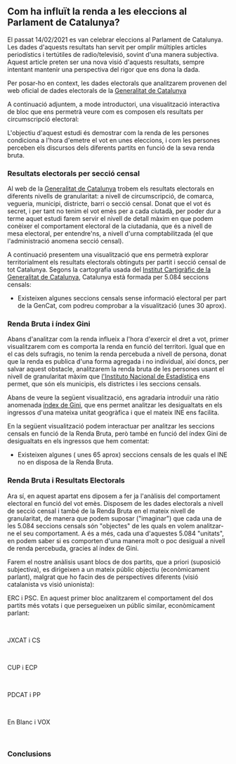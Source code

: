## Com ha influït la renda a les eleccions al Parlament de Catalunya?

El passat 14/02/2021 es van celebrar eleccions al Parlament de Catalunya. Les dades d'aquests resultats han servit per omplir múltiples articles periodístics i tertútiles de radio/televisió, sovint d'una manera subjectiva. Aquest article preten ser una nova visió d'aquests resultats, sempre intentant mantenir una perspectiva del rigor que ens dona la dada.

Per posar-ho en context, les dades electorals que analitzarem provenen del web oficial de dades electorals de la
[Generalitat de Catalunya](https://gencat.cat/eleccions/resultatsparlament2021/resultados/resumen/AUCI)

A continuació adjuntem, a mode introductori, una visualització interactiva de bloc que ens permetrà veure com es composen els resultats per circumscripció electoral:

<div class="flourish-embed flourish-election" data-src="visualisation/8237234"><script src="https://public.flourish.studio/resources/embed.js"></script></div>

L'objectiu d'aquest estudi és demostrar com la renda de les persones condiciona a l'hora d'emetre el vot en unes eleccions, i com les persones perceben els discursos dels diferents partits en funció de la seva renda bruta. 

### Resultats electorals per secció censal

Al web de la [Generalitat de Catalunya](https://gencat.cat/eleccions/resultatsparlament2021/resultados/resumen/AUCI) trobem els resultats electorals en diferents nivells de granularitat: a nivell de circumscripció, de comarca, vegueria, municipi, districte, barri o secció censal. Donat que el vot és secret, i per tant no tenim el vot emès per a cada ciutadà, per poder dur a terme aquet estudi farem servir el nivell de detall màxim en que podem conèixer el comportament electoral de la ciutadania, que és a nivell de mesa electoral, per entendre'ns, a nivell d'urna comptabilitzada (el que l'administració anomena secció censal).

A continuació presentem una visualització que ens permetrà explorar territorialment els resultats electorals obtinguts per partit i secció censal de tot Catalunya. Segons la cartografia usada del [Institut Cartigràfic de la Generalitat de Catalunya](https://www.icgc.cat/Descarregues/Cartografia-vectorial/Seccions-censals), Catalunya està formada per 5.084 seccions censals:

<div class="flourish-embed flourish-map" data-src="visualisation/8246354"><script src="https://public.flourish.studio/resources/embed.js"></script></div>
 
* Existeixen algunes seccions censals sense informació electoral per part de la GenCat, com podreu comprobar a la visualització (unes 30 aprox).

### Renda Bruta i índex Gini

Abans d'analitzar com la renda influeix a l'hora d'exercir el dret a vot, primer visualitzarem com es comporta la renda en funció del territori. Igual que en el cas dels sufragis, no tenim la renda percebuda a nivell de persona, donat que la renda es publica d'una forma agregada i no individual, així doncs, per salvar aquest obstacle, analitzarem la renda bruta de les persones usant el nivell de granularitat màxim que [l'Instituto Nacional de Estadística](https://www.ine.es/dynt3/inebase/es/index.htm?padre=7132) ens permet, que són els municipis, els districtes i les seccions censals. 

Abans de veure la següent visualització, ens agradaria introduïr una ràtio anomenada [índex de Gini](https://ca.wikipedia.org/wiki/Coeficient_de_Gini), que ens permet analitzar les desigualtats en els ingressos d'una mateixa unitat geogràfica i que el mateix INE ens facilita. 

En la següent visualització podem interactuar per analitzar les seccions censals en funció de la Renda Bruta, però també en funció del índex Gini de desigualtats en els ingressos que hem comentat:

<div class="flourish-embed flourish-map" data-src="visualisation/8246723"><script src="https://public.flourish.studio/resources/embed.js"></script></div>

* Existeixen algunes ( unes 65 aprox) seccions censals de les quals el INE no en disposa de la Renda Bruta.

### Renda Bruta i Resultats Electorals

Ara sí, en aquest apartat ens diposem a fer ja l'anàlisis del comportament electoral en funció del vot emès. Disposem de les dades electorals a nivell de secció censal i també de la Renda Bruta en el mateix nivell de granularitat, de manera que podem suposar ("imaginar") que cada una de les 5.084 seccions censals són "objectes" de les quals en volem analitzar-ne el seu comportament. A és a més, cada una d'aquestes 5.084 "unitats", en podem saber si es comporten d'una manera molt o poc desigual a nivell de renda percebuda, gracies al índex de Gini.

Farem el nostre anàlisis usant blocs de dos partits, que a priori (suposició subjectiva), es dirigeixen a un mateix públic objectiu (econòmicament parlant), malgrat que ho facin des de perspectives diferents (visió catalanista vs visió unionista):

ERC  i PSC. En aquest primer bloc analitzarem el comportament del dos partits més votats i que persegueixen un públic similar, econòmicament parlant: 

<div class="flourish-embed flourish-scatter" data-src="visualisation/8247441" style="width:48%; display: inline-block; vertical-align: top;"><script src="https://public.flourish.studio/resources/embed.js"></script></div>
<div class="flourish-embed flourish-scatter" data-src="visualisation/8247395" style="width:48%; display: inline-block; vertical-align: top;"><script src="https://public.flourish.studio/resources/embed.js"></script></div>

JXCAT i CS

<div class="flourish-embed flourish-scatter" data-src="visualisation/8247464" style="width:48%; display: inline-block; vertical-align: top;"><script src="https://public.flourish.studio/resources/embed.js"></script></div>
<div class="flourish-embed flourish-scatter" data-src="visualisation/8247488" style="width:48%; display: inline-block; vertical-align: top;"><script src="https://public.flourish.studio/resources/embed.js"></script></div>

CUP i ECP

<div class="flourish-embed flourish-scatter" data-src="visualisation/8247508" style="width:48%; display: inline-block; vertical-align: top;"><script src="https://public.flourish.studio/resources/embed.js"></script></div>
<div class="flourish-embed flourish-scatter" data-src="visualisation/8247529" style="width:48%; display: inline-block; vertical-align: top;"><script src="https://public.flourish.studio/resources/embed.js"></script></div>

PDCAT i PP

<div class="flourish-embed flourish-scatter" data-src="visualisation/8246909" style="width:48%; display: inline-block; vertical-align: top;"><script src="https://public.flourish.studio/resources/embed.js"></script></div>
<div class="flourish-embed flourish-scatter" data-src="visualisation/8247352" style="width:48%; display: inline-block; vertical-align: top;"><script src="https://public.flourish.studio/resources/embed.js"></script></div>

En Blanc i VOX

<div class="flourish-embed flourish-scatter" data-src="visualisation/8247579" style="width:48%; display: inline-block; vertical-align: top;"><script src="https://public.flourish.studio/resources/embed.js"></script></div>
<div class="flourish-embed flourish-scatter" data-src="visualisation/8247563" style="width:48%; display: inline-block; vertical-align: top;"><script src="https://public.flourish.studio/resources/embed.js"></script></div>

### Conclusions


